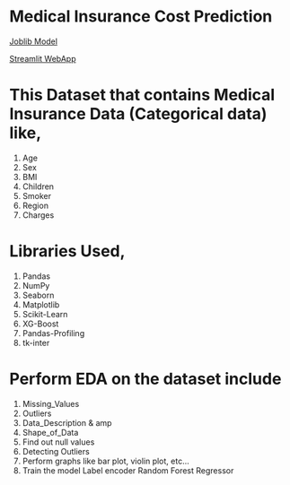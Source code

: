 # Medical Insurance Cost Prediction

[Joblib Model](https://user-images.githubusercontent.com/102408608/173228763-9a2d2b07-0c20-4ded-8e86-d21c7549e029.png)

[Streamlit WebApp](https://user-images.githubusercontent.com/102408608/173228628-39592ed3-4f66-48c2-acb9-32e9b05c0c5d.png)
 
# This Dataset that contains Medical Insurance Data (Categorical data) like,  
1. Age 
2. Sex 
3. BMI 
4. Children 
5. Smoker 
6. Region 
7. Charges 

# Libraries Used, 
1. Pandas 
2. NumPy 
3. Seaborn 
4. Matplotlib 
5. Scikit-Learn 
6. XG-Boost 
7. Pandas-Profiling 
8. tk-inter

# Perform EDA on the dataset include 
1. Missing_Values 
2. Outliers
3. Data_Description & amp 
4. Shape_of_Data
5. Find out null values
6. Detecting Outliers
7. Perform graphs like bar plot, violin plot, etc... 
8. Train the model Label encoder Random Forest Regressor
